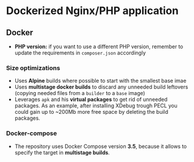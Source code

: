 # Dockerized Nginx/PHP application

## Docker 

* **PHP version:** if you want to use a different PHP version, remember to update
  the requirements in `composer.json` accordingly

### Size optimizations

* Uses **Alpine** builds where possible to start with the smallest base imae
* Uses **multistage docker builds** to discard  any unneeded build leftovers
  (copying needed files from a `builder` to a `base` image)
* Leverages `apk` and his **virtual packages** to get rid of unneeded packages.
  As an example, after installing XDebug trough PECL you could gain up to ~200Mb
  more free space by deleting the build packages. 
   

### Docker-compose

* The repository uses Docker Compose version **3.5**, because it allows to specify
the target in **multistage builds**.

## 